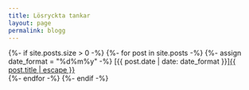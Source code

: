 ```yaml
---
title: Lösryckta tankar
layout: page
permalink: blogg
---
```

{%- if site.posts.size > 0 -%}
    {%- for post in site.posts -%}
      {%- assign date_format = "%d%m%y" -%}
      [{{ post.date | date: date_format }}]<a href="{{ post.url | relative_url }}">{{ post.title | escape }}</a><br>
    {%- endfor -%}
{%- endif -%}
